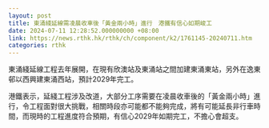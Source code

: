 ```yaml
---
layout: post
title: 東涌綫延線需凌晨收車後「黃金兩小時」進行　港鐵有信心如期峻工
date: 2024-07-11 12:28:52.000000000 +08:00
link: https://news.rthk.hk/rthk/ch/component/k2/1761145-20240711.htm
categories: rthk
---
```


東涌綫延線工程去年展開，在現有欣澳站及東涌站之間加建東涌東站，另外在逸東邨以西興建東涌西站，預計2029年完工。

港鐵表示，延綫工程涉及改道，大部分工序需要在凌晨收車後的「黃金兩小時」進行，令工程面對很大挑戰，相關時段亦可能都不能夠完成，將有可能延長非行車時間，而現時的工程進度符合預期，有信心2029年如期完工，不擔心會超支。
